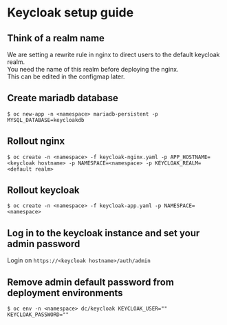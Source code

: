 # Keycloak setup guide

## Think of a realm name
We are setting a rewrite rule in nginx to direct users to the default keycloak realm. \
You need the name of this realm before deploying the nginx. \
This can be edited in the configmap later.

## Create mariadb database
    $ oc new-app -n <namespace> mariadb-persistent -p MYSQL_DATABASE=keycloakdb

## Rollout nginx
    $ oc create -n <namespace> -f keycloak-nginx.yaml -p APP_HOSTNAME=<keycloak hostname> -p NAMESPACE=<namespace> -p KEYCLOAK_REALM=<default realm>

## Rollout keycloak
    $ oc create -n <namespace> -f keycloak-app.yaml -p NAMESPACE=<namespace> 

## Log in to the keycloak instance and set your admin password
Login on `https://<keycloak hostname>/auth/admin`

## Remove admin default password from deployment environments
    $ oc env -n <namespace> dc/keycloak KEYCLOAK_USER="" KEYCLOAK_PASSWORD="" 